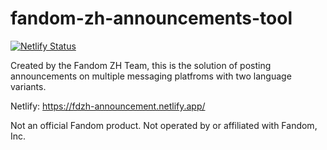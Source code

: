 # fandom-zh-announcements-tool

[![Netlify Status](https://api.netlify.com/api/v1/badges/35b3cb85-58df-415e-b25d-8e1329225c29/deploy-status)](https://app.netlify.com/sites/fdzh-announcement/deploys)

Created by the Fandom ZH Team, this is the solution of posting announcements on multiple messaging platfroms with two language variants.

Netlify: <https://fdzh-announcement.netlify.app/>

Not an official Fandom product. Not operated by or affiliated with Fandom, Inc.
